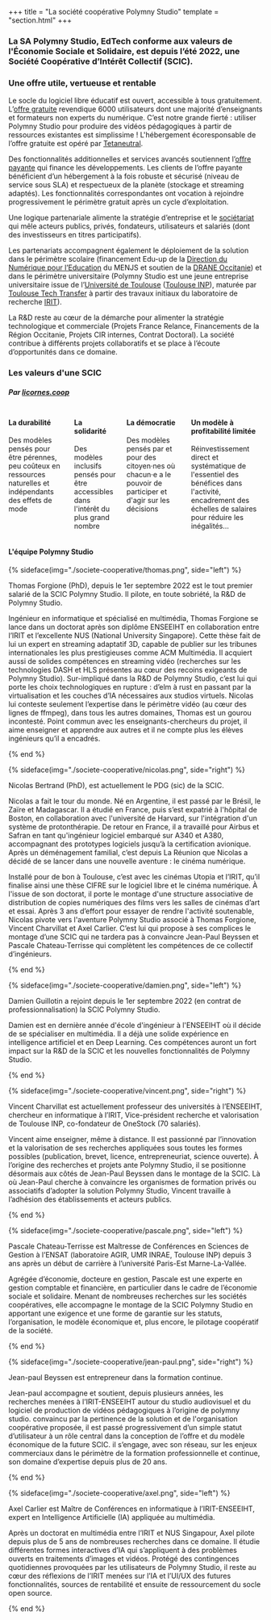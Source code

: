 +++
title = "La société coopérative Polymny Studio"
template = "section.html"
+++

<h3>La SA Polymny Studio, EdTech conforme aux valeurs de l'Économie Sociale et Solidaire, est depuis l’été 2022, une
Société Coopérative d’Intérêt Collectif (SCIC).</h3>

<h3 class="has-text-centered">Une offre utile, vertueuse et rentable</h3>

<p>

Le socle du logiciel libre éducatif est ouvert, accessible à tous gratuitement. L’[offre gratuite](/offres/) revendique
6000 utilisateurs dont une majorité d’enseignants et formateurs non experts du numérique. C’est notre grande fierté :
utiliser Polymny Studio pour produire des vidéos pédagogiques à partir de ressources existantes est simplissime !
L'hébergement écoresponsable de l’offre gratuite est opéré par [Tetaneutral](https://tetaneutral.net/).

</p>

<p>

Des fonctionnalités additionnelles et services avancés soutiennent l’[offre payante](/offres/) qui finance les
développements. Les clients de l’offre payante bénéficient d’un hébergement à la fois robuste et sécurisé (niveau de
service sous SLA) et respectueux de la planète (stockage et streaming adaptés). Les fonctionnalités correspondantes ont
vocation à rejoindre progressivement le périmètre gratuit après un cycle d’exploitation.

</p>

<p>

Une logique partenariale alimente la stratégie d’entreprise et le [sociétariat](/status-scic.pdf) qui mêle acteurs
publics, privés, fondateurs, utilisateurs et salariés (dont des investisseurs en titres participatifs).

</p>

<p>

Les partenariats accompagnent également le déploiement de la solution dans le périmètre scolaire (financement Edu-up de
la [Direction du Numérique pour
l’Education](https://www.education.gouv.fr/direction-du-numerique-pour-l-education-dne-9983) du MENJS et soutien de la
[DRANE Occitanie](https://drane-occitanie.fr/)) et dans le périmètre universitaire (Polymny Studio est une jeune
entreprise universitaire issue de l’[Université de Toulouse](https://www.univ-toulouse.fr/) ([Toulouse
INP](https://www.linkedin.com/company/inp-toulouse---institut-national-polytechnique-de-toulouse/mycompany/)), maturée
par [Toulouse Tech Transfer](https://www.toulouse-tech-transfer.com/) à partir des travaux initiaux du laboratoire de
recherche [IRIT](https://www.irit.fr)).

</p>

<p>

La R&D reste au cœur de la démarche pour alimenter la stratégie technologique et commerciale (Projets France Relance,
Financements de la Région Occitanie, Projets CIR internes, Contrat Doctoral). La société contribue à différents projets
collaboratifs et se place à l’écoute d’opportunités dans ce domaine.

</p>

<h3 class="has-text-centered">Les valeurs d'une SCIC</h3>
<h5 class="has-text-centered">Par <a href="https://www.licoornes.coop/">licornes.coop</a></h5>

<div class="columns is-desktop is-vcentered has-text-centered">
<div class="column">
<h4>La durabilité</h4>
<p>
Des modèles pensés pour être pérennes, peu coûteux en ressources naturelles et indépendants des effets de mode
</p>
</div>
<div class="column">
<h4>La solidarité</h4>
<p>
Des modèles inclusifs pensés pour être accessibles dans l'intérêt du plus grand nombre
</p>
</div>
<div class="column">
<h4>La démocratie</h4>
<p>
Des modèles pensés par et pour des citoyen·nes où chacun·e a le pouvoir de participer et d'agir sur les décisions
</p>
</div>
<div class="column">
<h4>Un modèle à profitabilité limitée</h4>
<p>
Réinvestissement direct et systématique de l'essentiel des bénéfices dans l'activité, encadrement des échelles de
salaires pour réduire les inégalités...
</p>
</div>
</div>

<div  class="title mt-6 has-text-centered">

#### L'équipe Polymny Studio

</div>
{% sideface(img="./societe-cooperative/thomas.png", side="left") %}

Thomas Forgione (PhD), depuis le 1er septembre 2022 est le tout premier salarié de la SCIC Polymny Studio.
Il pilote, en toute sobriété, la R&D de Polymny Studio.

Ingénieur en informatique et  spécialisé en multimédia, Thomas Forgione se
lance dans un doctorat après son diplôme ENSEEIHT en collaboration entre l’IRIT
et l’excellente NUS (National University Singapore). Cette thèse fait de lui un
expert en streaming adaptatif 3D, capable de publier sur les tribunes
internationales les plus prestigieuses comme ACM Multimédia. Il acquiert aussi
de solides compétences en streaming vidéo (recherches sur les technologies DASH
et HLS présentes au cœur des recoins exigeants de Polymny Studio). Sur-impliqué
dans la R&D de Polymny Studio, c’est lui qui porte les choix technologiques en
rupture : d’elm à rust en passant par la virtualisation et les couches d’IA
nécessaires aux studios virtuels. Nicolas lui conteste seulement l’expertise
dans le périmètre vidéo (au cœur des lignes de ffmpeg), dans tous les autres
domaines, Thomas est un gourou incontesté. Point commun avec les
enseignants-chercheurs du projet, il aime enseigner et apprendre aux autres et
il ne compte plus les élèves ingénieurs qu’il a encadrés.

{% end %}


{% sideface(img="./societe-cooperative/nicolas.png", side="right") %}

Nicolas Bertrand (PhD), est actuellement le PDG (sic) de la SCIC.

Nicolas a fait le tour du monde. Né en Argentine, il est passé par le Brésil,
le Zaïre et Madagascar. Il a étudié en France, puis s’est expatrié à l'hôpital
de Boston, en collaboration avec l'université de Harvard, sur l'intégration
d'un système de protonthérapie. De retour en France, il a travaillé pour Airbus
et Safran en tant qu'ingénieur logiciel embarqué sur A340 et A380, accompagnant
des prototypes logiciels jusqu’à la certification avionique. Après un
déménagement familial, c’est depuis La Réunion que Nicolas a décidé de se
lancer dans une nouvelle aventure : le cinéma numérique.

Installé pour de bon à Toulouse, c’est avec les cinémas Utopia et l’IRIT, qu’il
finalise ainsi une thèse CIFRE sur le logiciel libre et le cinéma numérique. À
l'issue de son doctorat, il porte le montage d'une structure associative de
distribution de copies numériques des films vers les salles de cinémas d’art et
essai. Après 3 ans d’effort pour essayer de rendre l'activité soutenable,
Nicolas pivote vers l'aventure Polymny Studio associé à Thomas Forgione,
Vincent Charvillat et Axel Carlier. C’est lui qui propose à ses complices le
montage d’une SCIC qui ne tardera pas à convaincre Jean-Paul Beyssen et Pascale
Chateau-Terrisse qui complètent les compétences de ce collectif d’ingénieurs.

{% end %}

{% sideface(img="./societe-cooperative/damien.png", side="left") %}

Damien Guillotin a rejoint depuis le 1er septembre 2022 (en contrat de
professionnalisation) la SCIC Polymny Studio.

Damien est en dernière année d'école d'ingénieur à l'ENSEEIHT où il décide de
se spécialiser en multimédia. Il a déjà une solide expérience en
intelligence artificiel et en Deep Learning. Ces compétences auront
un fort impact sur la R&D de la SCIC et les nouvelles fonctionnalités
de Polymny Studio.


{% end %}

{% sideface(img="./societe-cooperative/vincent.png", side="right") %}

Vincent Charvillat  est actuellement professeur des universités à
l’ENSEEIHT, chercheur en informatique à l’IRIT, Vice-président recherche et
valorisation de Toulouse INP, co-fondateur de OneStock (70 salariés).

Vincent aime enseigner, même à distance. Il est passionné par l’innovation et
la valorisation de ses recherches appliquées sous toutes les formes possibles
(publication, brevet, licence, entrepreneuriat, science ouverte). À l’origine
des recherches et projets ante Polymny Studio, il se positionne désormais aux
côtés de Jean-Paul Beyssen dans le montage de la SCIC. Là où Jean-Paul cherche
à convaincre les organismes de formation privés ou associatifs  d’adopter la
solution Polymny Studio, Vincent travaille à l’adhésion des établissements et
acteurs publics.

{% end %}

{% sideface(img="./societe-cooperative/pascale.png", side="left") %}


Pascale Chateau-Terrisse est Maîtresse de Conférences en Sciences de Gestion à
l’ENSAT (laboratoire AGIR, UMR INRAE, Toulouse INP) depuis 3 ans après un début
de carrière à  l’université Paris-Est Marne-La-Vallée.

Agrégée d’économie, docteure en gestion, Pascale est une experte en gestion
comptable et financière, en particulier dans le cadre de l’économie sociale et
solidaire. Menant de nombreuses recherches sur les sociétés coopératives, elle
accompagne le montage de la SCIC Polymny Studio en apportant une exigence et
une forme de garantie sur les statuts, l’organisation, le modèle économique et,
plus encore, le pilotage coopératif de la société.

{% end %}

{% sideface(img="./societe-cooperative/jean-paul.png", side="right") %}

Jean-paul Beyssen  est entrepreneur dans la formation continue.

Jean-paul accompagne et soutient, depuis plusieurs années, les recherches
menées à l’IRIT-ENSEEIHT autour du studio audiovisuel et du logiciel de
production de vidéos pédagogiques à l’origine de polymny studio. convaincu par
la pertinence de la solution et de l'organisation coopérative proposée, il est
passé progressivement d’un simple statut d’utilisateur à un rôle central dans
la conception de l’offre et du modèle économique de la future SCIC. il
s’engage, avec son réseau, sur les enjeux commerciaux dans le périmètre de la
formation professionnelle et continue, son domaine d’expertise depuis plus de
20 ans.

{% end %}

{% sideface(img="./societe-cooperative/axel.png", side="left") %}

Axel Carlier est Maître de Conférences en informatique à l’IRIT-ENSEEIHT,
expert en Intelligence Artificielle (IA) appliquée au multimédia.

Après un doctorat en multimédia entre l’IRIT et NUS Singapour, Axel pilote
depuis plus de 5 ans de nombreuses recherches dans ce domaine. Il étudie
différentes formes interactives d’IA qui s’appliquent à des problèmes ouverts
en traitements d’images et vidéos. Protégé des contingences quotidiennes
provoquées par les utilisateurs de Polymny Studio, il reste au cœur des
réflexions de l’IRIT menées sur l’IA et l’UI/UX des futures fonctionnalités,
sources de rentabilité et ensuite de ressourcement du socle open source.

{% end %}


